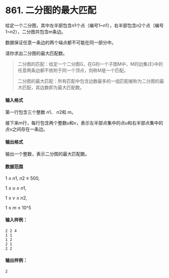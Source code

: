 # 861. 二分图的最大匹配

给定一个二分图，其中左半部包含*n*1个点（编号1~*n*1），右半部包含*n*2个点（编号1~*n*2），二分图共包含m条边。

数据保证任意一条边的两个端点都不可能在同一部分中。

请你求出二分图的最大匹配数。

> 二分图的匹配：给定一个二分图G，在G的一个子图M中，M的边集{E}中的任意两条边都不依附于同一个顶点，则称M是一个匹配。
>
> 二分图的最大匹配：所有匹配中包含边数最多的一组匹配被称为二分图的最大匹配，其边数即为最大匹配数。

#### 输入格式

第一行包含三个整数 *n*1、 *n*2和 *m*。

接下来m行，每行包含两个整数u和v，表示左半部点集中的点u和右半部点集中的点v之间存在一条边。

#### 输出格式

输出一个整数，表示二分图的最大匹配数。

#### 数据范围

1 ≤ *n*1, *n*2 ≤ 500,

1 ≤ *u* ≤ *n*1,

1 ≤ *v* ≤ *n*2,

1 ≤ *m* ≤ 10^5

#### 输入样例：

```
2 2 4
1 1
1 2
2 1
2 2
```

#### 输出样例：

```
2
```